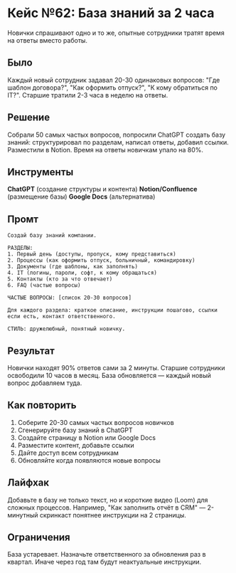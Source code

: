 # Кейс №62: База знаний за 2 часа

Новички спрашивают одно и то же, опытные сотрудники тратят время на ответы вместо работы.

## Было

Каждый новый сотрудник задавал 20-30 одинаковых вопросов: "Где шаблон договора?", "Как оформить отпуск?", "К кому обратиться по IT?". Старшие тратили 2-3 часа в неделю на ответы.

## Решение

Собрали 50 самых частых вопросов, попросили ChatGPT создать базу знаний: структурировал по разделам, написал ответы, добавил ссылки. Разместили в Notion. Время на ответы новичкам упало на 80%.

## Инструменты

**ChatGPT** (создание структуры и контента)
**Notion/Confluence** (размещение базы)
**Google Docs** (альтернатива)

## Промт

```
Создай базу знаний компании.

РАЗДЕЛЫ:
1. Первый день (доступы, пропуск, кому представиться)
2. Процессы (как оформить отпуск, больничный, командировку)
3. Документы (где шаблоны, как заполнять)
4. IT (логины, пароли, софт, к кому обращаться)
5. Контакты (кто за что отвечает)
6. FAQ (частые вопросы)

ЧАСТЫЕ ВОПРОСЫ: [список 20-30 вопросов]

Для каждого раздела: краткое описание, инструкции пошагово, ссылки если есть, контакт ответственного.

СТИЛЬ: дружелюбный, понятный новичку.
```

## Результат

Новички находят 90% ответов сами за 2 минуты. Старшие сотрудники освободили 10 часов в месяц. База обновляется — каждый новый вопрос добавляем туда.

## Как повторить

1. Соберите 20-30 самых частых вопросов новичков
2. Сгенерируйте базу знаний в ChatGPT
3. Создайте страницу в Notion или Google Docs
4. Разместите контент, добавьте ссылки
5. Дайте доступ всем сотрудникам
6. Обновляйте когда появляются новые вопросы

## Лайфхак

Добавьте в базу не только текст, но и короткие видео (Loom) для сложных процессов. Например, "Как заполнить отчёт в CRM" — 2-минутный скринкаст понятнее инструкции на 2 страницы.

## Ограничения

База устаревает. Назначьте ответственного за обновления раз в квартал. Иначе через год там будут неактуальные инструкции.
